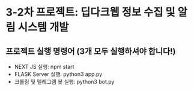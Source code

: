 # 3-2차 프로젝트: 딥다크웹 정보 수집 및 알림 시스템 개발

## 프로젝트 실행 명령어 (3개 모두 실행하셔야 합니다!)

- NEXT JS 실행: npm start
- FLASK Server 실행: python3 app.py
- 크롤링 및 텔레그램 봇 실행: python3 bot.py
